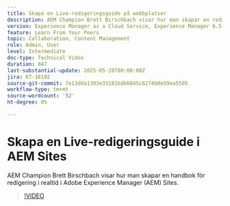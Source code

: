 ```yaml
---
title: Skapa en Live-redigeringsguide på webbplatser
description: AEM Champion Brett Birschbach visar hur man skapar en redigeringsguide i Adobe Experience Manager Sites
version: Experience Manager as a Cloud Service, Experience Manager 6.5
feature: Learn From Your Peers
topic: Collaboration, Content Management
role: Admin, User
level: Intermediate
doc-type: Technical Video
duration: 847
last-substantial-update: 2025-05-28T00:00:00Z
jira: KT-18192
source-git-commit: 7e13dda1303e33181bdb6845c8274b0e59ea5505
workflow-type: tm+mt
source-wordcount: '52'
ht-degree: 0%

---
```



# Skapa en Live-redigeringsguide i AEM Sites

AEM Champion Brett Birschbach visar hur man skapar en handbok för redigering i realtid i Adobe Experience Manager (AEM) Sites.

>[!VIDEO](https://video.tv.adobe.com/v/3463137/?learn=on&enablevpops&captions=swe)
